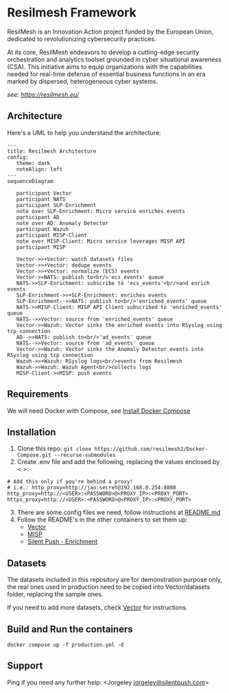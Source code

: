 # Resilmesh Framework
ResilMesh is an Innovation Action project funded by the European Union, dedicated to revolutionizing cybersecurity practices.

At its core, ResilMesh endeavors to develop a cutting-edge security orchestration and analytics toolset grounded in cyber situational awareness (CSA). This initiative aims to equip organizations with the capabilities needed for real-time defense of essential business functions in an era marked by dispersed, heterogeneous cyber systems.

_see: https://resilmesh.eu/_

## Architecture
Here's a UML to help you understand the architecture:
```mermaid
---
title: Resilmesh Architecture
config:
   theme: dark
   noteAlign: left
---
sequenceDiagram

   participant Vector
   participant NATS
   participant SLP-Enrichment
   note over SLP-Enrichment: Micro service enriches events
   participant AD
   note over AD: Anomaly Detector
   participant Wazuh
   participant MISP-Client
   note over MISP-Client: Micro service leverages MISP API
   participant MISP
   
   Vector->>+Vector: watch datasets files
   Vector->>+Vector: dedupe events
   Vector->>+Vector: normalize (ECS) events
   Vector->>NATS: publish to<br/>'ecs_events' queue
   NATS->>SLP-Enrichment: subscribe to 'ecs_events'<br/>and enrich events
   SLP-Enrichment->>+SLP-Enrichment: enriches events
   SLP-Enrichment-->>NATS: publish to<br/>'enriched_events' queue
   NATS->>MISP-Client: MISP API Client subscribed to 'enriched_events' queue 
   NATS-->>Vector: source from 'enriched_events' queue
   Vector->>Wazuh: Vector sinks the enriched events into RSyslog using tcp connection
   AD-->>NATS: publish to<br/>'ad_events' queue
   NATS-->>Vector: source from 'ad_events' queue
   Vector->>Wazuh: Vector sinks the Anomaly Detector events into RSyslog using tcp connection
   Wazuh->>+Wazuh: RSyslog logs<br/>events from Resilmesh
   Wazuh->>Wazuh: Wazuh Agent<br/>collects logs
   MISP-Client->>MISP: push events
```

## Requirements
We will need Docker with Compose, see [Install Docker Compose](https://docs.docker.com/compose/install/)

## Installation
1. Clone this repo: `git clone https://github.com/resilmesh2/Docker-Compose.git --recurse-submodules`
2. Create .env file and add the following, replacing the values enclosed by < >:
```dotenv
# Add this only if you're behind a proxy!
# i.e.: http_proxy=http://jao:secret@192.168.0.254:8080
http_proxy=http://<USER>:<PASSWORD>@<PROXY_IP>:<PROXY_PORT>
https_proxy=http://<USER>:<PASSWORD>@<PROXY_IP>:<PROXY_PORT>
```
3. There are some config files we need, follow instructions at [README.md](./Wazuh/README.md)
4. Follow the README's in the other containers to set them up:
   - [Vector](Vector/README.md)
   - [MISP](MISP/README.md)
   - [Silent Push - Enrichment](Enrichment/README.md)

## Datasets
The datasets included in this repository are for demonstration purpose only, the real ones used in production need to be copied into Vector/datasets folder, replacing the sample ones.

If you need to add more datasets, check [Vector](Vector/README.md) for instructions.

## Build and Run the containers
```shell
docker compose up -f production.yml -d
```

## Support
Ping if you need any further help: <Jorgeley [jorgeley@silentpush.com](jorgeley@silentpush.com)>
